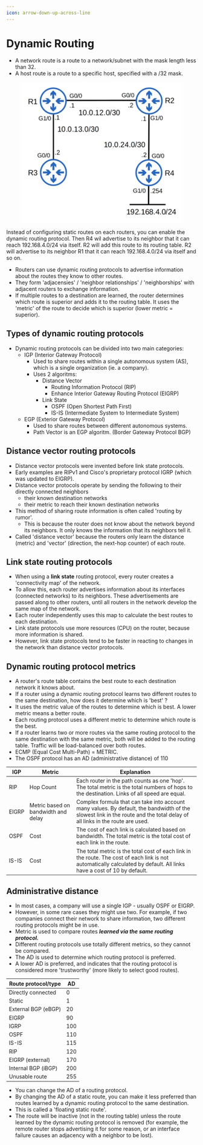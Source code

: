 ```yaml
---
icon: arrow-down-up-across-line
---
```


# Dynamic Routing

* A network route is a route to a network/subnet with the mask length less than 32.
* A host route is a route to a specific host, specified with a /32 mask.

<figure><img src=".gitbook/assets/image (3).png" alt=""><figcaption></figcaption></figure>

Instead of configuring static routes on each routers, you can enable the dynamic routing protocol. Then R4 wil advertise to its neighbor that it can reach 192.168.4.0/24 via itself. R2 will add this route to its routing table. R2 will advertise to its neighbor R1 that it can reach 192.168.4.0/24 via itself and so on.

* Routers can use dynamic routing protocols to advertise information about the routes they know to other routes.
* They form 'adjacensies' / 'neighbor relationships' / 'neighborships' with adjacent routers to exchange information.
* If multiple routes to a destination are learned, the router determines which route is superior and adds it to the routing table. It uses the 'metric' of the route to decide which is superior (lower metric = superior).

## Types of dynamic routing protocols

* Dynamic routing protocols can be divided into two main categories:
  * IGP (Interior Gateway Protocol)
    * Used to share routes within a single autonomous system (AS), which is a single organization (ie. a company).&#x20;
    * Uses 2 algoritms:
      * Distance Vector
        * Routing Information Protocol (RIP)
        * Enhance Interior Gateway Routing Protocol (EIGRP)
      * Link State
        * OSPF (Open Shortest Path First)
        * &#x20;IS-IS (Intermediate System to Intermediate System)
  * EGP (Exterior Gateway Protocol) &#x20;
    * Used to share routes between different autonomous systems.
    * Path Vector is an EGP algoritm. (Border Gateway Protocol BGP)

## Distance vector routing protocols

* Distance vector protocols were invented before link state protocols.
* Early examples are RIPv1 and Cisco's proprietary protocol IGRP (which was updated to EIGRP).
* Distance vector protocols operate by sending the following to their directly connected neighbors
  * &#x20;their known destination networks
  * their metric to reach their known destination networks
* &#x20;This method of sharing route information is often called 'routing by rumor'.&#x20;
  * This is because the router does not know about the network beyond its neighbors. It only knows the information that its neighbors tell it.
* Called 'distance vector' because the routers only learn the distance (metric) and 'vector' (direction, the next-hop counter) of each route.

## Link state routing protocols

* When using a **link state** routing protocol, every router creates a 'connectivity map' of the network.&#x20;
* To allow this, each router advertises information about its interfaces (connected networks) to its neighbors. These advertisements are passed along to other routers, until all routers in the network develop the same map of the network.
* Each router independently uses this map to calculate the best routes to each destination.
* Link state protocols use more resources (CPU) on the router, because more information is shared.
* However, link state protocols tend to be faster in reacting to changes in the network than distance vector protocols.

## Dynamic routing protocol metrics

* A router's route table contains the best route to each destination network it knows about.&#x20;
* If a router using a dynamic routing protocol learns two different routes to the same destination, how does it determine which is 'best' ?
* It uses the metric value of the routes to determine which is best. A lower metric means a better route.
* Each routing protocol uses a different metric to determine which route is the best.
* If a router learns two or more routes via the same routing protocol to the same destination with the same metric, both will be added to the routing table. Traffic will be load-balanced over both routes.&#x20;
* ECMP (Equal Cost Multi-Path) = METRIC.
* The OSPF protocol has an AD (administrative distance) of 110

| IGP   | Metric                              | Explanation                                                                                                                                                                |
| ----- | ----------------------------------- | -------------------------------------------------------------------------------------------------------------------------------------------------------------------------- |
| RIP   | Hop Count                           | Each router in the path counts as one 'hop'. The total metric is the total numbers of hops to the destination. Links of all speed are equal.                               |
| EIGRP | Metric based on bandwidth and delay | Complex formula that can take into account many values. By default, the bandwidth of the slowest link in the route and the total delay of all links in the route are used. |
| OSPF  | Cost                                | The cost of each link is calculated based on bandwidth. The total metric is the total cost of each link in the route.                                                      |
| IS-IS | Cost                                | The total metric is the total cost of each link in the route. The cost of each link is not automatically calculated by default. All links have a cost of 10 by default.    |

## Administrative distance

* In most cases, a company will use a single IGP - usually OSPF or EIGRP.&#x20;
* However, in some rare cases they might use two. For example, if two companies connect their network to share information, two different routing protocols might be in use.
* Metric is used to compare routes _**learned via the same routing protocol.**_
* &#x20;Different routing protocols use totally different metrics, so they cannot be compared.
* The AD is used to determine which routing protocol is preferred.
* A lower AD is preferred, and indicates that the routing protocol is considered more 'trustworthy' (more likely to select good routes).

| Route protocol/type  | AD  |
| -------------------- | --- |
| Directly connected   | 0   |
| Static               | 1   |
| External BGP (eBGP)  | 20  |
| EIGRP                | 90  |
| IGRP                 | 100 |
| OSPF                 | 110 |
| IS-IS                | 115 |
| RIP                  | 120 |
| EIGRP (external)     | 170 |
| Internal BGP (iBGP)  | 200 |
| Unusable route       | 255 |

* You can change the AD of a routing protocol.&#x20;
* By changing the AD of a static route, you can make it less preferred than routes learned by a dynamic routing protocol to the same destination. &#x20;
* This is called a 'floating static route'.
* The route will be inactive (not in the routing table) unless the route learned by the dynamic routing protocol is removed (for example, the remote router stops advertising it for some reason, or an interface failure causes an adjacency with a neighbor to be lost).
